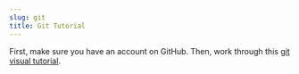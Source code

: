 ```yaml
---
slug: git
title: Git Tutorial
---
```


First, make sure you have an account on GitHub.  Then, work through this [git visual tutorial](http://pcottle.github.io/learnGitBranching/).
